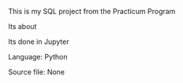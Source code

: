 This is my SQL project from the Practicum Program


Its about 

Its done in Jupyter

Language: Python

Source file: None
